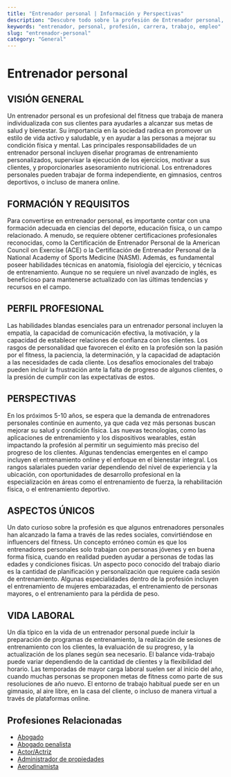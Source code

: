 ```yaml
---
title: "Entrenador personal | Información y Perspectivas"
description: "Descubre todo sobre la profesión de Entrenador personal, incluyendo responsabilidades, requisitos y oportunidades."
keywords: "entrenador, personal, profesión, carrera, trabajo, empleo"
slug: "entrenador-personal"
category: "General"
---
```


# Entrenador personal

## VISIÓN GENERAL

Un entrenador personal es un profesional del fitness que trabaja de manera individualizada con sus clientes para ayudarles a alcanzar sus metas de salud y bienestar. Su importancia en la sociedad radica en promover un estilo de vida activo y saludable, y en ayudar a las personas a mejorar su condición física y mental. Las principales responsabilidades de un entrenador personal incluyen diseñar programas de entrenamiento personalizados, supervisar la ejecución de los ejercicios, motivar a sus clientes, y proporcionarles asesoramiento nutricional. Los entrenadores personales pueden trabajar de forma independiente, en gimnasios, centros deportivos, o incluso de manera online.

## FORMACIÓN Y REQUISITOS

Para convertirse en entrenador personal, es importante contar con una formación adecuada en ciencias del deporte, educación física, o un campo relacionado. A menudo, se requiere obtener certificaciones profesionales reconocidas, como la Certificación de Entrenador Personal de la American Council on Exercise (ACE) o la Certificación de Entrenador Personal de la National Academy of Sports Medicine (NASM). Además, es fundamental poseer habilidades técnicas en anatomía, fisiología del ejercicio, y técnicas de entrenamiento. Aunque no se requiere un nivel avanzado de inglés, es beneficioso para mantenerse actualizado con las últimas tendencias y recursos en el campo.

## PERFIL PROFESIONAL

Las habilidades blandas esenciales para un entrenador personal incluyen la empatía, la capacidad de comunicación efectiva, la motivación, y la capacidad de establecer relaciones de confianza con los clientes. Los rasgos de personalidad que favorecen el éxito en la profesión son la pasión por el fitness, la paciencia, la determinación, y la capacidad de adaptación a las necesidades de cada cliente. Los desafíos emocionales del trabajo pueden incluir la frustración ante la falta de progreso de algunos clientes, o la presión de cumplir con las expectativas de estos.

## PERSPECTIVAS

En los próximos 5-10 años, se espera que la demanda de entrenadores personales continúe en aumento, ya que cada vez más personas buscan mejorar su salud y condición física. Las nuevas tecnologías, como las aplicaciones de entrenamiento y los dispositivos wearables, están impactando la profesión al permitir un seguimiento más preciso del progreso de los clientes. Algunas tendencias emergentes en el campo incluyen el entrenamiento online y el enfoque en el bienestar integral. Los rangos salariales pueden variar dependiendo del nivel de experiencia y la ubicación, con oportunidades de desarrollo profesional en la especialización en áreas como el entrenamiento de fuerza, la rehabilitación física, o el entrenamiento deportivo.

## ASPECTOS ÚNICOS

Un dato curioso sobre la profesión es que algunos entrenadores personales han alcanzado la fama a través de las redes sociales, convirtiéndose en influencers del fitness. Un concepto erróneo común es que los entrenadores personales solo trabajan con personas jóvenes y en buena forma física, cuando en realidad pueden ayudar a personas de todas las edades y condiciones físicas. Un aspecto poco conocido del trabajo diario es la cantidad de planificación y personalización que requiere cada sesión de entrenamiento. Algunas especialidades dentro de la profesión incluyen el entrenamiento de mujeres embarazadas, el entrenamiento de personas mayores, o el entrenamiento para la pérdida de peso.

## VIDA LABORAL

Un día típico en la vida de un entrenador personal puede incluir la preparación de programas de entrenamiento, la realización de sesiones de entrenamiento con los clientes, la evaluación de su progreso, y la actualización de los planes según sea necesario. El balance vida-trabajo puede variar dependiendo de la cantidad de clientes y la flexibilidad del horario. Las temporadas de mayor carga laboral suelen ser al inicio del año, cuando muchas personas se proponen metas de fitness como parte de sus resoluciones de año nuevo. El entorno de trabajo habitual puede ser en un gimnasio, al aire libre, en la casa del cliente, o incluso de manera virtual a través de plataformas online.
## Profesiones Relacionadas

- [Abogado](/profesiones/abogado/)
- [Abogado penalista](/profesiones/abogado-penalista/)
- [Actor/Actriz](/profesiones/actor-actriz/)
- [Administrador de propiedades](/profesiones/administrador-de-propiedades/)
- [Aerodinamista](/profesiones/aerodinamista/)

